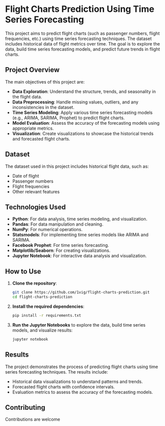 

# Flight Charts Prediction Using Time Series Forecasting

This project aims to predict flight charts (such as passenger numbers, flight frequencies, etc.) using time series forecasting techniques. The dataset includes historical data of flight metrics over time. The goal is to explore the data, build time series forecasting models, and predict future trends in flight charts.

## Project Overview

The main objectives of this project are:
- **Data Exploration**: Understand the structure, trends, and seasonality in the flight data.
- **Data Preprocessing**: Handle missing values, outliers, and any inconsistencies in the dataset.
- **Time Series Modeling**: Apply various time series forecasting models (e.g., ARIMA, SARIMA, Prophet) to predict flight charts.
- **Model Evaluation**: Assess the accuracy of the forecasting models using appropriate metrics.
- **Visualization**: Create visualizations to showcase the historical trends and forecasted flight charts.

## Dataset

The dataset used in this project includes historical flight data, such as:
- Date of flight
- Passenger numbers
- Flight frequencies
- Other relevant features

## Technologies Used

- **Python**: For data analysis, time series modeling, and visualization.
- **Pandas**: For data manipulation and cleaning.
- **NumPy**: For numerical operations.
- **Statsmodels**: For implementing time series models like ARIMA and SARIMA.
- **Facebook Prophet**: For time series forecasting.
- **Matplotlib/Seaborn**: For creating visualizations.
- **Jupyter Notebook**: For interactive data analysis and visualization.

## How to Use

1. **Clone the repository**:
    ```bash
    git clone https://github.com/1vig/flight-charts-prediction.git
    cd flight-charts-prediction
    ```

2. **Install the required dependencies**:
    ```bash
    pip install -r requirements.txt
    ```

3. **Run the Jupyter Notebooks** to explore the data, build time series models, and visualize results:
    ```bash
    jupyter notebook
    ```

## Results

The project demonstrates the process of predicting flight charts using time series forecasting techniques. The results include:
- Historical data visualizations to understand patterns and trends.
- Forecasted flight charts with confidence intervals.
- Evaluation metrics to assess the accuracy of the forecasting models.

## Contributing

Contributions are welcome
